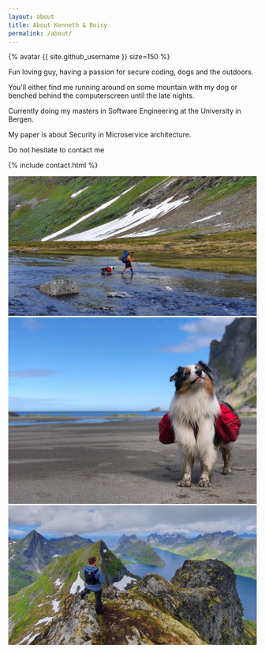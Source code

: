 ```yaml
---
layout: about
title: About Kenneth & Boisy
permalink: /about/
---
```


{% avatar {{ site.github_username }} size=150 %}

Fun loving guy, having a passion for secure coding, dogs and the outdoors.

You'll either find me running around on some mountain with my dog or benched behind the computerscreen until the late nights.

Currently doing my masters in Software Engineering at the University in Bergen.

My paper is about Security in Microservice architecture.

Do not hesitate to contact me

{% include contact.html %}

![Adventure pals](/assets/img/about/adventure.jpg)
![Adventure pals](/assets/img/about/boisy.jpg)
![Adventure pals](/assets/img/about/lofoten.jpg)
